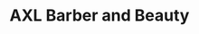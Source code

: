 ---
title: "AXL Barber and Beauty"
url: /broken-arrow/axl-barber-and-beauty-east-highway-51/
shop: hairdresser
---